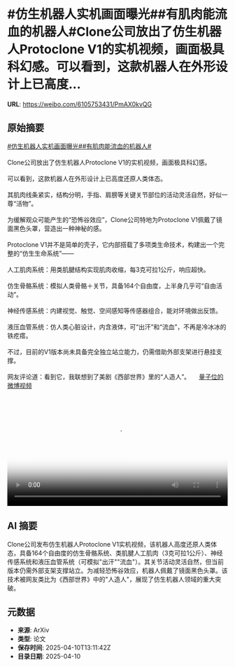 # #仿生机器人实机画面曝光##有肌肉能流血的机器人#Clone公司放出了仿生机器人Protoclone V1的实机视频，画面极具科幻感。可以看到，这款机器人在外形设计上已高度...

**URL**: https://weibo.com/6105753431/PmAX0kvQG

## 原始摘要

<a href="https://m.weibo.cn/search?containerid=231522type%3D1%26t%3D10%26q%3D%23%E4%BB%BF%E7%94%9F%E6%9C%BA%E5%99%A8%E4%BA%BA%E5%AE%9E%E6%9C%BA%E7%94%BB%E9%9D%A2%E6%9B%9D%E5%85%89%23&amp;extparam=%23%E4%BB%BF%E7%94%9F%E6%9C%BA%E5%99%A8%E4%BA%BA%E5%AE%9E%E6%9C%BA%E7%94%BB%E9%9D%A2%E6%9B%9D%E5%85%89%23" data-hide=""><span class="surl-text">#仿生机器人实机画面曝光#</span></a><a href="https://m.weibo.cn/search?containerid=231522type%3D1%26t%3D10%26q%3D%23%E6%9C%89%E8%82%8C%E8%82%89%E8%83%BD%E6%B5%81%E8%A1%80%E7%9A%84%E6%9C%BA%E5%99%A8%E4%BA%BA%23&amp;extparam=%23%E6%9C%89%E8%82%8C%E8%82%89%E8%83%BD%E6%B5%81%E8%A1%80%E7%9A%84%E6%9C%BA%E5%99%A8%E4%BA%BA%23" data-hide=""><span class="surl-text">#有肌肉能流血的机器人#</span></a><br><br>Clone公司放出了仿生机器人Protoclone V1的实机视频，画面极具科幻感。<br><br>可以看到，这款机器人在外形设计上已高度还原人类体态。<br><br>其肌肉线条紧实，结构分明，手指、肩膀等关键关节部位的活动灵活自然，好似一尊“活物”。<br><br>为缓解观众可能产生的“恐怖谷效应”，Clone公司特地为Protoclone V1佩戴了镜面黑色头罩，营造出一种神秘的感。<br><br>Protoclone V1并不是简单的壳子，它内部搭载了多项类生命技术，构建出一个完整的“仿生生命系统”——<br><br>人工肌肉系统：用类肌腱结构实现肌肉收缩，每3克可拉1公斤，响应超快。<br><br>仿生骨骼系统：模拟人类骨骼＋关节，具备164个自由度，上半身几乎可“自由活动”。<br><br>神经传感系统：内建视觉、触觉、空间感知等传感器组合，能对环境做出反馈。<br><br>液压血管系统：仿人类心脏设计，内含液体，可“出汗”和“流血”，不再是冷冰冰的铁疙瘩。<br><br>不过，目前的V1版本尚未具备完全独立站立能力，仍需借助外部支架进行悬挂支撑。<br><br>网友评论道：看到它，我联想到了美剧《西部世界》里的“人造人”。 <a href="https://video.weibo.com/show?fid=1034:5153852295413831" data-hide=""><span class="url-icon"><img style="width: 1rem;height: 1rem" src="https://h5.sinaimg.cn/upload/2015/09/25/3/timeline_card_small_video_default.png" referrerpolicy="no-referrer"></span><span class="surl-text">量子位的微博视频</span></a><br clear="both"><div style="clear: both"></div><video controls="controls" poster="https://tvax2.sinaimg.cn/orj480/006Fd7o3ly1i0bkvwwcf4j30k00zk755.jpg" style="width: 100%"><source src="https://f.video.weibocdn.com/o0/3MRYq0EKlx08nmkTJ47601041200nrlA0E010.mp4?label=mp4_720p&amp;template=720x1280.24.0&amp;ori=0&amp;ps=1CwnkDw1GXwCQx&amp;Expires=1744294194&amp;ssig=j5dB5NP85C&amp;KID=unistore,video"><source src="https://f.video.weibocdn.com/o0/WxLPVfMplx08nmkT1B4c01041200e7xV0E010.mp4?label=mp4_hd&amp;template=540x960.24.0&amp;ori=0&amp;ps=1CwnkDw1GXwCQx&amp;Expires=1744294194&amp;ssig=MQlt43MeTn&amp;KID=unistore,video"><source src="https://f.video.weibocdn.com/o0/t1xq36rmlx08nmkRXJUI010412007R370E010.mp4?label=mp4_ld&amp;template=360x640.24.0&amp;ori=0&amp;ps=1CwnkDw1GXwCQx&amp;Expires=1744294194&amp;ssig=jHm4v%2F3aoe&amp;KID=unistore,video"><p>视频无法显示，请前往<a href="https://video.weibo.com/show?fid=1034%3A5153852295413831" target="_blank" rel="noopener noreferrer">微博视频</a>观看。</p></video>

## AI 摘要

Clone公司发布仿生机器人Protoclone V1实机视频，该机器人高度还原人类体态，具备164个自由度的仿生骨骼系统、类肌腱人工肌肉（3克可拉1公斤）、神经传感系统和液压血管系统（可模拟"出汗""流血"）。其关节活动灵活自然，但当前版本仍需外部支架支撑站立。为减轻恐怖谷效应，机器人佩戴了镜面黑色头罩。该技术被网友类比为《西部世界》中的"人造人"，展现了仿生机器人领域的重大突破。

## 元数据

- **来源**: ArXiv
- **类型**: 论文
- **保存时间**: 2025-04-10T13:11:42Z
- **目录日期**: 2025-04-10
